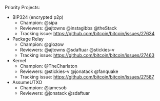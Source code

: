 Priority Projects:

 * BIP324 (encrypted p2p)
   * Champion: @sipa
   * Reviewers: @ajtowns @instagibbs @theStack
   * Tracking issue: https://github.com/bitcoin/bitcoin/issues/27634
 * Package Relay
   * Champion: @glozow
   * Reviewers: @ajtowns @sdaftuar @stickies-v
   * Tracking issue: https://github.com/bitcoin/bitcoin/issues/27463
 * Kernel
   * Champion: @TheCharlaton
   * Reviewers: @stickies-v @jonatack @fanquake
   * Tracking issue: https://github.com/bitcoin/bitcoin/issues/27587
 * AssumeUTXO
    * Champion: @jamesob
    * Reviewers: @jonatack @sdaftuar
